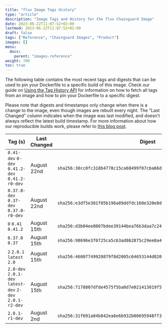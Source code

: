 ```yaml
---
title: "flux Image Tags History"
type: "article"
description: "Image Tags and History for the flux Chainguard Image"
date: 2023-06-22T11:07:52+02:00
lastmod: 2023-06-22T11:07:52+02:00
draft: false
tags: ["Reference", "Chainguard Images", "Product"]
images: []
menu:
  docs:
    parent: "images-reference"
weight: 700
toc: true
---
```


The following table contains the most recent tags and digests that can be used to pin your Dockerfile to a specific build of this image. Check our guide on [Using the Tag History API](/chainguard/chainguard-images/using-the-tag-history-api/) for information on how to fetch all tags from an image and how to pin your Dockerfile to a specific digest.

Please note that digests and timestamps only change when there is a change to the image, even though images are rebuilt every night. The "Last Changed" column indicates when the image was last modified, and doesn't always reflect the latest build timestamp. For more information about how our reproducible builds work, please refer to [this blog post](https://www.chainguard.dev/unchained/reproducing-chainguards-reproducible-image-builds).

| Tag (s)                                                    | Last Changed | Digest                                                                    |
|------------------------------------------------------------|--------------|---------------------------------------------------------------------------|
|  `0.41-dev` `0-dev` `0.41.2-dev` `0.41.2-r0-dev`           | August 22nd  | `sha256:30cc0fc318b4778c15ca68499f07cba66de947729a55da4a9ccdb62a880c998b` |
|  `0.37.0-dev` `0.37-dev` `0.37.0-r0-dev`                   | August 22nd  | `sha256:e3df5e301f05b196a89ddfdc168e320e8df2de92d58f558813b1b1d8b0020a6c` |
|  `0` `0.41` `0.41.2`                                       | August 15th  | `sha256:d3b04ee8007bdee39144bea76b3daa7c24ca640741d04cb328a1e14e54a8c0db` |
|  `0.37.0` `0.37`                                           | August 15th  | `sha256:98696e3f0725ca5c63ad862875c29ee0a417e0f12b38b481e74d124d9ac6684f` |
|  `2` `2.0.1` `latest` `2.0`                                | August 15th  | `sha256:46007749920879f8d2005c64653144d820785d2785456c3612c64a85271e77e8` |
|  `2.0-dev` `2.0.1-dev` `latest-dev` `2-dev` `2.0.1-r2-dev` | August 15th  | `sha256:7178807dfde4575f5ba0d7e021413019f5e8cb0c101ad2fe24e6d24623a880e0` |
|  `2.0.1-r1-dev`                                            | August 2nd   | `sha256:31f691a84b842ea6e6b932b00695948ff3986176736ac817a08389b8e0d2b8f2` |
